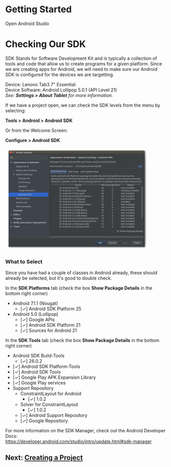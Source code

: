 Getting Started
===============

Open Android Studio

# Checking Our SDK

SDK Stands for Software Development Kit and is typically a collection of tools and code that allow us to create programs for a given platform. Since we are creating apps for Android, we will need to make sure our Android SDK is configured for the devices we are targetting.

Device: Lenovo Tab3 7" Essential.  
Device Software: Android Lollipop 5.0.1 (API Level 21)  
*See: **Settings > About Tablet** for more information.*

If we have a project open, we can check the SDK levels from the menu by selecting:

**Tools > Android > Android SDK**

Or from the Welcome Screen:

**Configure > Android SDK**

[![Android Studio Settings showing the Android SDK Manager](images/pv_android_sdk.png)](images/android_sdk.png)

### What to Select

Since you have had a couple of classes in Android already, these should already be selected, but it's good to double check.

In the **SDK Platforms** tab (check the box **Show Package Details** in the bottom right corner)

- Android 7.1.1 (Nougat)
    - [&check;] Android SDK Platform 25
- Android 5.0 (Lollipop)
    - [&check;] Google APIs
    - [&check;] Android SDK Platform 21
    - [&check;] Sources for Android 21

In the **SDK Tools** tab (check the box **Show Package Details** in the bottom right corner)

- Android SDK Build-Tools
    - [&check;] 26.0.2
- [&check;] Android SDK Platform-Tools
- [&check;] Android SDK Tools
- [&check;] Google Play APK Expansion Library
- [&check;] Google Play services
- Support Repository
    - ConstraintLayout for Android
        - [&check;] 1.0.2
    - Solver for ConstraintLayout
        - [&check;] 1.0.2
    - [&check;] Android Support Repository
    - [&check;] Google Repository

For more information on the SDK Manager, check out the Android Developer Docs:  
https://developer.android.com/studio/intro/update.html#sdk-manager

## Next: [Creating a Project](create_project.md)